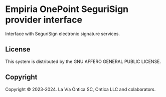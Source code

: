 ﻿# Empiria OnePoint SeguriSign provider interface

Interface with SeguriSign electronic signature services.

## License

This system is distributed by the GNU AFFERO GENERAL PUBLIC LICENSE.

## Copyright

Copyright © 2023-2024. La Vía Óntica SC, Ontica LLC and colaborators.
